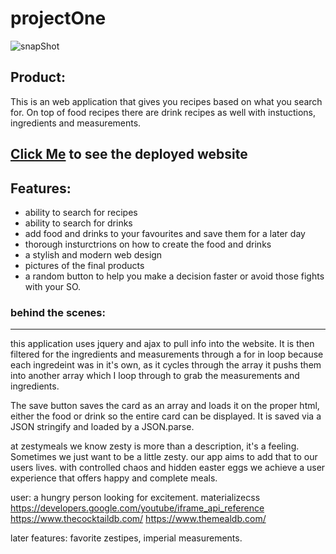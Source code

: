 # projectOne

![snapShot]()

## Product:

This is an web application that gives you recipes based on what you search for. On top of food recipes there are drink recipes as well with instuctions, ingredients and measurements.

## [Click Me]() to see the deployed website

## Features:

- ability to search for recipes
- ability to search for drinks
- add food and drinks to your favourites and save them for a later day
- thorough insturctrions on how to create the food and drinks
- a stylish and modern web design
- pictures of the final products
- a random button to help you make a decision faster or avoid those fights with your SO.

### behind the scenes:

---

this application uses jquery and ajax to pull info into the website. It is then filtered for the ingredients and measurements through a for in loop because each ingredeint was in it's own, as it cycles through the array it pushs them into another array which I loop through to grab the measurements and ingredients.

The save button saves the card as an array and loads it on the proper html, either the food or drink so the entire card can be displayed. It is saved via a JSON stringify and loaded by a JSON.parse.

at zestymeals we know zesty is more than a description, it's a feeling. Sometimes we just want to be a little zesty. our app aims to add that to our users lives.
with controlled chaos and hidden easter eggs we achieve a user experience that offers happy and complete meals.

user: a hungry person looking for excitement.
materializecss
https://developers.google.com/youtube/iframe_api_reference
https://www.thecocktaildb.com/
https://www.themealdb.com/

later features: favorite zestipes, imperial measurements.

